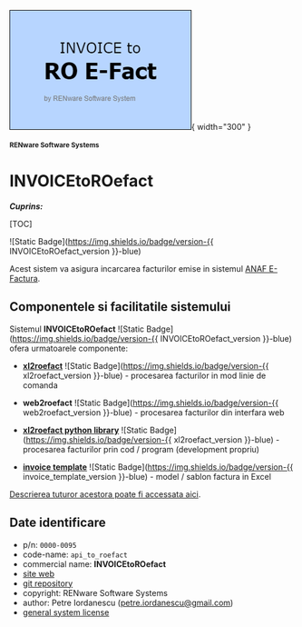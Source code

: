 ![api_to_roefact_logo](doc_src/pictures/api_to_roefact_logo.png){ width="300" }

<small>**RENware Software Systems**</small>



# INVOICEtoROefact

***Cuprins:***

[TOC]


![Static Badge](https://img.shields.io/badge/version-{{ INVOICEtoROefact_version }}-blue)

Acest sistem va asigura incarcarea facturilor emise in sistemul [ANAF E-Factura](https://www.anaf.ro/anaf/internet/ANAF/despre_anaf/strategii_anaf/proiecte_digitalizare/e.factura).



## Componentele si facilitatile sistemului

Sistemul **INVOICEtoROefact** ![Static Badge](https://img.shields.io/badge/version-{{ INVOICEtoROefact_version }}-blue) ofera urmatoarele componente:

* __[xl2roefact](./xl2roefact/README.md)__ ![Static Badge](https://img.shields.io/badge/version-{{ xl2roefact_version }}-blue) - procesarea facturilor in mod linie de comanda

* __web2roefact__ ![Static Badge](https://img.shields.io/badge/version-{{ web2roefact_version }}-blue) - procesarea facturilor din interfara web  <!--#TODO link tbd -->

* __[xl2roefact python library](xl2roefact/doc/README_xl2roefact_library.md)__ ![Static Badge](https://img.shields.io/badge/version-{{ xl2roefact_version }}-blue) - procesarea facturilor prin cod / program (development propriu)

* __[invoice template](./excel_invoice_template/README.md)__ ![Static Badge](https://img.shields.io/badge/version-{{ invoice_template_version }}-blue) - model / sablon factura in Excel

[Descrierea tuturor acestora poate fi accessata aici](./doc_src/810-DSGN/810.05a-system_components.md).








## Date identificare

* p/n: `0000-0095`
* code-name: `api_to_roefact`
* commercial name: **INVOICEtoROefact**
* [site web](https://invoicetoroefact.renware.eu/)
* [git repository](https://github.com/petre-renware/api_to_roefact)
* copyright: RENware Software Systems
* author: Petre Iordanescu (petre.iordanescu@gmail.com)
* [general system license](./LICENSE.md "download")







